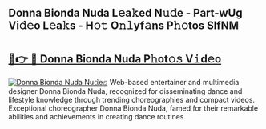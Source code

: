 ## Donna Bionda Nuda L𝚎a𝚔ed N𝚞𝚍e - Part-wUg Vi𝚍𝚎o L𝚎a𝚔s - H𝚘𝚝 O𝚗𝚕yf𝚊ns P𝚑𝚘tos SlfNM

# <h2><a href="http://kfcf1l.oniu.top/?m=Donna+Bionda+Nuda">🔗👉 🔴 Donna Bionda Nuda P𝚑ot𝚘𝚜 V𝚒d𝚎o</a></h2>

[![Donna Bionda Nuda Nu𝚍e𝚜](https://i.imgur.com/0qMVB7G.gif)](http://kfcf1l.oniu.top/?m=Donna+Bionda+Nuda)
Web-based entertainer and multimedia designer Donna Bionda Nuda, recognized for disseminating dance and lifestyle knowledge through trending choreographies and compact videos. Exceptional choreographer Donna Bionda Nuda, famed for their remarkable abilities and achievements in creating dance routines.  
